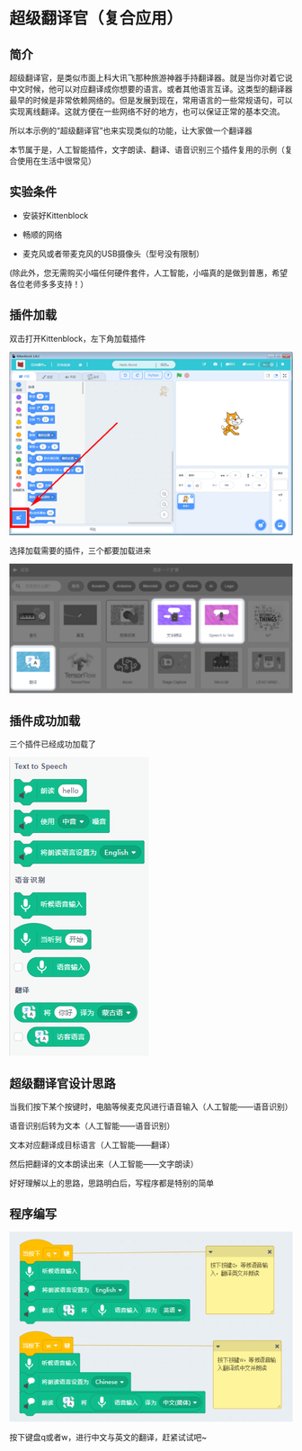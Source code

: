# 超级翻译官（复合应用）

## 简介

超级翻译官，是类似市面上科大讯飞那种旅游神器手持翻译器。就是当你对着它说中文时候，他可以对应翻译成你想要的语言。或者其他语言互译。这类型的翻译器最早的时候是非常依赖网络的。但是发展到现在，常用语言的一些常规语句，可以实现离线翻译。这就方便在一些网络不好的地方，也可以保证正常的基本交流。

所以本示例的“超级翻译官”也来实现类似的功能，让大家做一个翻译器

本节属于是，人工智能插件，文字朗读、翻译、语音识别三个插件复用的示例（复合使用在生活中很常见）

## 实验条件

- 安装好Kittenblock

- 畅顺的网络

- 麦克风或者带麦克风的USB摄像头（型号没有限制）

(除此外，您无需购买小喵任何硬件套件，人工智能，小喵真的是做到普惠，希望各位老师多多支持！）


## 插件加载

双击打开Kittenblock，左下角加载插件

![](./images/c01_01.png)

选择加载需要的插件，三个都要加载进来

![](./images/c04_02.png)

## 插件成功加载

三个插件已经成功加载了

![](./images/c04_03.png)

## 超级翻译官设计思路

当我们按下某个按键时，电脑等候麦克风进行语音输入（人工智能——语音识别）

语音识别后转为文本（人工智能——语音识别）

文本对应翻译成目标语言（人工智能——翻译）

然后把翻译的文本朗读出来（人工智能——文字朗读）

好好理解以上的思路，思路明白后，写程序都是特别的简单

## 程序编写

![](./images/c04_05.png)

按下键盘q或者w，进行中文与英文的翻译，赶紧试试吧~